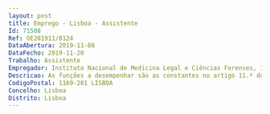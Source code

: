```yaml
--- 
layout: post
title: Emprego - Lisboa - Assistente
Id: 71508
Ref: OE201911/0124
DataAbertura: 2019-11-08
DataFecho: 2019-11-20
Trabalho: Assistente
Empregador: Instituto Nacional de Medicina Legal e Ciências Forenses, I.P.
Descricao: As funções a desempenhar são as constantes no artigo 11.º do Decreto  Lei n.º 177 2009, de 4 de agosto.
CodigoPostal: 1169-201 LISBOA
Concelho: Lisboa
Distrito: Lisboa
--- 
```

